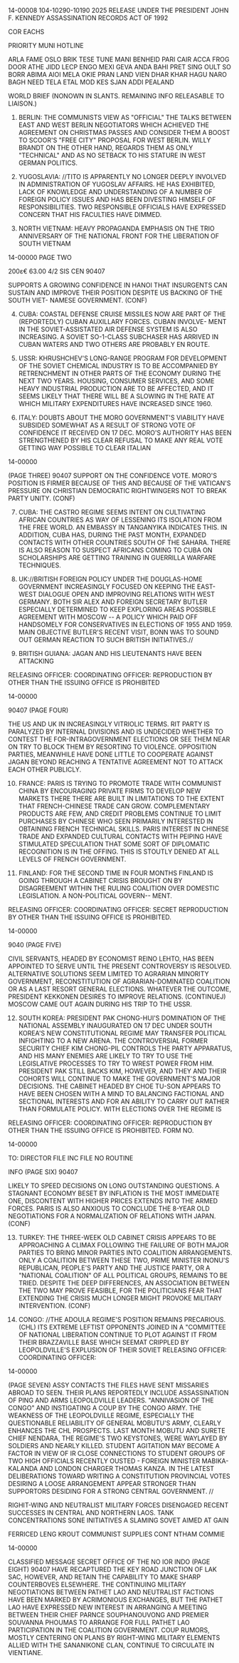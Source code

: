 14-00008
104-10290-10190
2025 RELEASE UNDER THE PRESIDENT JOHN F. KENNEDY ASSASSINATION RECORDS ACT OF 1992

COR EACHS

PRIORITY MUNI
HOTLINE

ARLA FAME OSLO BRIK TESE TUNE MANI BENHEID PARI CAIR ACCA FROG DOOR ATHE JIDD LECP ENGO MEXI GEVA ANDA BAHI PRET SING OULT
SO BORR ABIMA AIOI MELA OKIE PRAN LAND VIEN DHAR KHAR HAGU NARO BAGH NEED TELA ETAL MOD KES SJAN ADDI PEALAND

WORLD BRIEF
(NONOWN IN SLANTS. REMAINING INFO RELEASABLE TO LIAISON.)

1. BERLIN: THE COMMUNISTS VIEW AS "OFFICIAL" THE TALKS BETWEEN
EAST AND WEST BERLIN NEGOTIATORS WHICH ACHIEVED THE AGREEMENT ON
CHRISTMAS PASSES AND CONSIDER THEM A BOOST TO SCOOR'S "FREE CITY"
PROPOSAL FOR WEST BERLIN. WILLY BRANDT ON THE OTHER HAND, REGARDS
THEM AS ONLY "TECHNICAL" AND AS NO SETBACK TO HIS STATURE IN WEST
GERMAN POLITICS.

2. YUGOSLAVIA: //TITO IS APPARENTLY NO LONGER DEEPLY INVOLVED IN
ADMINISTRATION OF YUGOSLAV AFFAIRS. HE HAS EXHIBITED, LACK OF
KNOWLEDGE AND UNDERSTANDING OF A NUMBER OF FOREIGN POLICY ISSUES AND
HAS BEEN DIVESTING HIMSELF OF RESPONSIBILITIES. TWO RESPONSIBLE
OFFICIALS HAVE EXPRESSED CONCERN THAT HIS FACULTIES HAVE DIMMED.

3. NORTH VIETNAM: HEAVY PROPAGANDA EMPHASIS ON THE TRIO
ANNIVERSARY OF THE NATIONAL FRONT FOR THE LIBERATION OF SOUTH VIETNAM

14-00000
PAGE TWO

200ε€ 63.00 4/2
SIS CEN
90407

SUPPORTS A GROWING CONFIDENCE IN HANOI THAT INSURGENTS CAN SUSTAIN
AND IMPROVE THEIR POSITION DESPITE US BACKING OF THE SOUTH VIET-
NAMESE GOVERNMENT. (CONF)

4. CUBA: COASTAL DEFENSE CRUISE MISSILES NOW ARE PART OF THE (REPORTEDLY)
CUBAN AUXILLARY FORCES. CUBAN INVOLVE-
MENT IN THE SOVIET-ASSISTATED AIR DEFENSE SYSTEM IS ALSO INCREASING.
A SOVIET SO-1-CLASS SUBCHASER HAS ARRIVED IN CUBAN WATERS AND TWO
OTHERS ARE PROBABLY EN ROUTE.

5. USSR: KHRUSHCHEV'S LONG-RANGE PROGRAM FOR DEVELOPMENT OF
THE SOVIET CHEMICAL INDUSTRY IS TO BE ACCOMPANIED BY RETRENCHMENT
IN OTHER PARTS OF THE ECONOMY DURING THE NEXT TWO YEARS. HOUSING,
CONSUMER SERVICES, AND SOME HEAVY INDUSTRIAL PRODUCTION ARE TO BE
AFFECTED, AND IT SEEMS LIKELY THAT THERE WILL BE A SLOWING IN THE
RATE AT WHICH MILITARY EXPENDITURES HAVE INCREASED SINCE 1960.

6. ITALY: DOUBTS ABOUT THE MORO GOVERNMENT'S VIABILITY HAVE
SUBSIDED SOMEWHAT AS A RESULT OF STRONG VOTE OF CONFIDENCE IT
RECEIVED ON 17 DEC. MORO'S AUTHORITY HAS BEEN STRENGTHENED BY HIS
CLEAR REFUSAL TO MAKE ANY REAL VOTE GETTING WAY POSSIBLE TO CLEAR ITALIAN

14-00000

(PAGE THREE)
90407
SUPPORT ON THE CONFIDENCE VOTE. MORO'S POSITION IS FIRMER BECAUSE
OF THIS AND BECAUSE OF THE VATICAN'S PRESSURE ON CHRISTIAN DEMOCRATIC
RIGHTWINGERS NOT TO BREAK PARTY UNITY. (CONF)

7. CUBA: THE CASTRO REGIME SEEMS INTENT ON CULTIVATING AFRICAN
COUNTRIES AS WAY OF LESSENING ITS ISOLATION FROM THE FREE WORLD. AN
EMBASSY IN TANGANYIKA INDICATES THIS. IN ADDITION, CUBA HAS, DURING
THE PAST MONTH, EXPANDED CONTACTS WITH OTHER COUNTRIES SOUTH OF THE
SAHARA. THERE IS ALSO REASON TO SUSPECT AFRICANS COMING TO CUBA ON
SCHOLARSHIPS ARE GETTING TRAINING IN GUERRILLA WARFARE TECHNIQUES.

8. UK://BRITISH FOREIGN POLICY UNDER THE DOUGLAS-HOME GOVERNMENT
INCREASINGLY FOCUSED ON KEEPING THE EAST-WEST DIALOGUE OPEN AND
IMPROVING RELATIONS WITH WEST GERMANY. BOTH SIR ALEX AND FOREIGN
SECRETARY BUTLER ESPECIALLY DETERMINED TO KEEP EXPLORING AREAS
POSSIBLE AGREEMENT WITH MOSCOW -- A POLICY WHICH PAID OFF HANDSOMELY
FOR CONSERVATIVES IN ELECTIONS OF 1955 AND 1959. MAIN OBJECTIVE
BUTLER'S RECENT VISIT, BONN WAS TO SOUND OUT GERMAN REACTION TO SUCH
BRITISH INITIATIVES.//

9. BRITISH GUIANA: JAGAN AND HIS LIEUTENANTS HAVE BEEN ATTACKING

RELEASING OFFICER: COORDINATING OFFICER:
REPRODUCTION BY OTHER THAN THE ISSUING OFFICE IS PROHIBITED

14-00000

90407
(PAGE FOUR)

THE US AND UK IN INCREASINGLY VITRIOLIC TERMS. RIT PARTY IS
PARALYZED BY INTERNAL DIVISIONS AND IS UNDECIDED WHETHER TO CONTEST
THE FOR-INTRAGOVERNMENT ELECTIONS OR SEE THEM NEAR ON TRY TO BLOCK
THEM BY RESORTING TO VIOLENCE. OPPOSITION PARTIES, MEANWHILE HAVE
DONE LITTLE TO COOPERATE AGAINST JAGAN BEYOND REACHING A TENTATIVE
AGREEMENT NOT TO ATTACK EACH OTHER PUBLICLY.

10. FRANCE: PARIS IS TRYING TO PROMOTE TRADE WITH COMMUNIST
CHINA BY ENCOURAGING PRIVATE FIRMS TO DEVELOP NEW MARKETS THERE
THERE ARE BUILT IN LIMITATIONS TO THE EXTENT THAT FRENCH-CHINESE
TRADE CAN GROW. COMPLEMENTARY PRODUCTS ARE FEW, AND CREDIT PROBLEMS
CONTINUE TO LIMIT PURCHASES BY CHINESE WHO SEEN PRIMARILY INTERESTED
IN OBTAINING FRENCH TECHNICAL SKILLS. PARIS INTEREST IN CHINESE
TRADE AND EXPANDED CULTURAL CONTACTS WITH PEIPING HAVE STIMULATED
SPECULATION THAT SOME SORT OF DIPLOMATIC RECOGNITION IS IN THE
OFFING. THIS IS STOUTLY DENIED AT ALL LEVELS OF FRENCH GOVERNMENT.

11. FINLAND: FOR THE SECOND TIME IN FOUR MONTHS FINLAND IS
GOING THROUGH A CABINET CRISIS BROUGHT ON BY DISAGREEMENT WITHIN THE
RULING COALITION OVER DOMESTIC LEGISLATION. A NON-POLITICAL GOVERN--
MENT.

RELEASING OFFICER: COORDINATING OFFICER:
SECRET
REPRODUCTION BY OTHER THAN THE ISSUING OFFICE IS PROHIBITED.

14-00000

9040
(PAGE FIVE)

CIVIL SERVANTS, HEADED BY ECONOMIST REINO LEHTO, HAS BEEN
APPOINTED TO SERVE UNTIL THE PRESENT CONTROVERSY IS RESOLVED.
ALTERNATIVE SOLUTIONS SEEM LIMITED TO AGRARIAN MINORITY GOVERNMENT,
RECONSTITUTION OF AGRARIAN-DOMINATED COALITION OR AS A LAST RESORT
GENERAL ELECTIONS. WHATEVER THE OUTCOME, PRESIDENT KEKKONEN DESIRES
TO IMPROVE RELATIONS. (CONTINUEJ)
MOSCOW CAME OUT AGAIN DURING HIS TRIP TO THE
USSR.

12. SOUTH KOREA: PRESIDENT PAK CHONG-HUI'S DOMINATION OF THE
NATIONAL ASSEMBLY INAUGURATED ON 17 DEC UNDER SOUTH KOREA'S NEW
CONSTITUTIONAL REGIME MAY TRANSFER POLITICAL INFIGHTING TO A NEW
ARENA. THE CONTROVERSIAL FORMER SECURITY CHIEF KIM CHONG-PIL CONTROLS
THE PARTY APPARATUS, AND HIS MANY ENEMIES ARE LIKELY TO TRY TO USE
THE LEGISLATIVE PROCESSES TO TRY TO WREST POWER FROM HIM. PRESIDENT
PAK STILL BACKS KIM, HOWEVER, AND THEY AND THEIR COHORTS WILL CONTINUE
TO MAKE THE GOVERNMENT'S MAJOR DECISIONS. THE CABINET HEADED BY
CHOE TU-SON APPEARS TO HAVE BEEN CHOSEN WITH A MIND TO BALANCING
FACTIONAL AND SECTIONAL INTERESTS AND FOR AN ABILITY TO CARRY OUT
RATHER THAN FORMULATE POLICY. WITH ELECTIONS OVER THE REGIME IS

RELEASING OFFICER: COORDINATING OFFICER:
REPRODUCTION BY OTHER THAN THE ISSUING OFFICE IS PROHIBITED.
FORM NO.

14-00000

TO: DIRECTOR
FILE INC FILE NO
ROUTINE

INFO
(PAGE SIX)
90407

LIKELY TO SPEED DECISIONS ON LONG OUTSTANDING QUESTIONS. A STAGNANT
ECONOMY BESET BY INFLATION IS THE MOST IMMEDIATE ONE, DISCONTENT WITH
HIGHER PRICES EXTENDS INTO THE ARMED FORCES. PARIS IS ALSO ANXIOUS TO
CONCLUDE THE 8-YEAR OLD NEGOTIATIONS FOR A NORMALIZATION OF RELATIONS
WITH JAPAN. (CONF)

13. TURKEY: THE THREE-WEEK OLD CABINET CRISIS APPEARS TO BE
APPROACHING A CLIMAX FOLLOWING THE FAILURE OF BOTH MAJOR PARTIES TO
BRING MINOR PARTIES INTO COALITION ARRANGEMENTS. ONLY A COALITION
BETWEEN THESE TWO, PRIME MINISTER INONU'S REPUBLICAN, PEOPLE'S PARTY
AND THE JUSTICE PARTY, OR A "NATIONAL COALITION" OF ALL POLITICAL
GROUPS, REMAINS TO BE TRIED. DESPITE THE DEEP DIFFERENCES, AN
ASSOCIATION BETWEEN THE TWO MAY PROVE FEASIBLE, FOR THE POLITICIANS
FEAR THAT EXTENDING THE CRISIS MUCH LONGER MIGHT PROVOKE MILITARY
INTERVENTION. (CONF)

14. CONGO: //THE ADOULA REGIME'S POSITION REMAINS PRECARIOUS.
(CHL)
ITS EXTREME LEFTIST OPPONENTS JOINED IN A "COMMITTEE OF NATIONAL
LIBERATION CONTINUE TO PLOT AGAINST IT FROM THEIR BRAZZAVILLE BASE
WHICH SEEMAT CRIPPLED BY LEOPOLDVILLE'S EXPLUSION OF THEIR SOVIET
RELEASING OFFICER: COORDINATING OFFICER:

14-00000

(PAGE SEVEN)
ASSY CONTACTS
THE FILES HAVE SENT MISSARIES ABROAD TO SEEN.
THEIR PLANS REPORTEDLY INCLUDE ASSASSINATION OF
PING AND ARMS
LEOPOLDVILLE LEADERS. "ANNIVASION OF THE CONGO" AND INSTIGATING
A COUP BY THE CONGO ARMY. THE WEAKNESS OF THE LEOPOLDVILLE REGIME,
ESPECIALLY THE QUESTIONABLE RELIABILITY OF GENERAL MOBUTU'S ARMY,
CLEARLY ENHANCES THE CHL PROSPECTS. LAST MONTH MOBUTU AND SURETE
CHIEF NENDARA, THE REGIME'S TWO KEYSTONES, WERE WAYLAYED BY SOLDIERS
AND NEARLY KILLED. STUDENT AGITATION MAY BECOME A FACTOR IN VIEW OF
IR CLOSE CONNECTIONS TO STUDENT GROUPS OF TWO HIGH OFFICIALS RECENTLY
OUSTED - FOREIGN MINISTER MABIKA-KALANDA AND LONDON CHARGER THOMAS
KANZA.
IN THE LATEST DELIBERATIONS TOWARD WRITING A CONSTITUTION
PROVINCIAL VOTES DESIRING A LOOSE ARRANGEMENT APPEAR STRONGER THAN
SUPPORTORS DESIDING FOR A STRONG CENTRAL GOVERNMENT. //

RIGHIT-WING AND NEUTRALIST MILITARY FORCES DISENGAGED
RECENT SUCCESSES IN CENTRAL AND NORTHERN LAOS. TANK CONCENTRATIONS SONE
INITIATIVES
A SLAMING SOVET AIMED AT GAIN

FERRICED LENG KROUT
COMMUNIST SUPPLIES
CONT
NTHAM COMMIE

14-00000

CLASSIFIED MESSAGE
SECRET
OFFICE OF THE NO
IOR
INDO
(PAGE EIGHT)
90407
HAVE RECAPTURED THE KEY ROAD JUNCTION OF LAK SAC, HOWEVER, AND RETAIN
THE CAPABILITY TO MAKE SHARP COUNTERBOVES ELSEWHERE. THE CONTINUING
MILITARY NEGOTIATIONS BETWEEN PATHET LAO AND NEUTRALIST FACTIONS HAVE
BEEN MARKED BY ACRIMONIOUS EXCHANGES, BUT THE PATHET LAO HAVE
EXPRESSED NEW INTEREST IN ARRANGING A MEETING BETWEEN THEIR CHIEF
PARNCE SOUPHANOUVONG AND PREMIER SOUVANNA PHOUMAS TO ARRANGE FOR
FULL PATHET LAO PARTICIPATION IN THE COALITION GOVERNMENT. COUP RUMORS,
MOSTLY CENTERING ON PLANS BY RIGHT-WING MILITARY ELEMENTS ALLIED WITH
THE SANANIKONE CLAN, CONTINUE TO CIRCULATE IN VIENTIANE.
